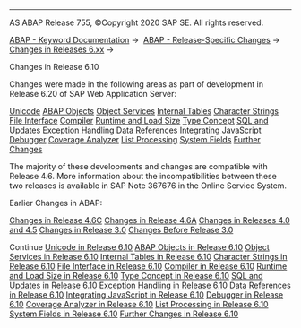   

* * *

AS ABAP Release 755, ©Copyright 2020 SAP SE. All rights reserved.

[ABAP - Keyword Documentation](https://help.sap.com/doc/abapdocu_755_index_htm/7.55/en-US/abenabap.htm) →  [ABAP - Release-Specific Changes](https://help.sap.com/doc/abapdocu_755_index_htm/7.55/en-US/abennews.htm) →  [Changes in Releases 6.xx](https://help.sap.com/doc/abapdocu_755_index_htm/7.55/en-US/abennews-6.htm) → 

Changes in Release 6.10

Changes were made in the following areas as part of development in Release 6.20 of SAP Web Application Server:

[Unicode](https://help.sap.com/doc/abapdocu_755_index_htm/7.55/en-US/abennews-610-unicode.htm)
[ABAP Objects](https://help.sap.com/doc/abapdocu_755_index_htm/7.55/en-US/abennews-610-objects.htm)
[Object Services](https://help.sap.com/doc/abapdocu_755_index_htm/7.55/en-US/abennews-610-object_services.htm)
[Internal Tables](https://help.sap.com/doc/abapdocu_755_index_htm/7.55/en-US/abennews-610-tabellen.htm)
[Character Strings](https://help.sap.com/doc/abapdocu_755_index_htm/7.55/en-US/abennews-610-strings.htm)
[File Interface](https://help.sap.com/doc/abapdocu_755_index_htm/7.55/en-US/abennews-610-dataset.htm)
[Compiler](https://help.sap.com/doc/abapdocu_755_index_htm/7.55/en-US/abennews-610-compiler.htm)
[Runtime and Load Size](https://help.sap.com/doc/abapdocu_755_index_htm/7.55/en-US/abennews-610-kernel.htm)
[Type Concept](https://help.sap.com/doc/abapdocu_755_index_htm/7.55/en-US/abennews-610-typen.htm)
[SQL and Updates](https://help.sap.com/doc/abapdocu_755_index_htm/7.55/en-US/abennews-610-sql.htm)
[Exception Handling](https://help.sap.com/doc/abapdocu_755_index_htm/7.55/en-US/abennews-610-exceptions.htm)
[Data References](https://help.sap.com/doc/abapdocu_755_index_htm/7.55/en-US/abennews-610-referenzen.htm)
[Integrating JavaScript](https://help.sap.com/doc/abapdocu_755_index_htm/7.55/en-US/abennews-610-javascript.htm)
[Debugger](https://help.sap.com/doc/abapdocu_755_index_htm/7.55/en-US/abennews-610-debugger.htm)
[Coverage Analyzer](https://help.sap.com/doc/abapdocu_755_index_htm/7.55/en-US/abennews-610-coverage.htm)
[List Processing](https://help.sap.com/doc/abapdocu_755_index_htm/7.55/en-US/abennews-610-listen.htm)
[System Fields](https://help.sap.com/doc/abapdocu_755_index_htm/7.55/en-US/abennews-610-system.htm)
[Further Changes](https://help.sap.com/doc/abapdocu_755_index_htm/7.55/en-US/abennews-610-others.htm)

The majority of these developments and changes are compatible with Release 4.6. More information about the incompatibilities between these two releases is available in SAP Note 367676 in the Online Service System.

Earlier Changes in ABAP:

[Changes in Release 4.6C](https://help.sap.com/doc/abapdocu_755_index_htm/7.55/en-US/abennews-46a.htm)
[Changes in Release 4.6A](https://help.sap.com/doc/abapdocu_755_index_htm/7.55/en-US/abennews-46c.htm)
[Changes in Releases 4.0 and 4.5](https://help.sap.com/doc/abapdocu_755_index_htm/7.55/en-US/abennews-40.htm)
[Changes in Release 3.0](https://help.sap.com/doc/abapdocu_755_index_htm/7.55/en-US/abennews-30.htm)
[Changes Before Release 3.0](https://help.sap.com/doc/abapdocu_755_index_htm/7.55/en-US/abennews-21.htm)

Continue
[Unicode in Release 6.10](https://help.sap.com/doc/abapdocu_755_index_htm/7.55/en-US/abennews-610-unicode.htm)
[ABAP Objects in Release 6.10](https://help.sap.com/doc/abapdocu_755_index_htm/7.55/en-US/abennews-610-objects.htm)
[Object Services in Release 6.10](https://help.sap.com/doc/abapdocu_755_index_htm/7.55/en-US/abennews-610-object_services.htm)
[Internal Tables in Release 6.10](https://help.sap.com/doc/abapdocu_755_index_htm/7.55/en-US/abennews-610-tabellen.htm)
[Character Strings in Release 6.10](https://help.sap.com/doc/abapdocu_755_index_htm/7.55/en-US/abennews-610-strings.htm)
[File Interface in Release 6.10](https://help.sap.com/doc/abapdocu_755_index_htm/7.55/en-US/abennews-610-dataset.htm)
[Compiler in Release 6.10](https://help.sap.com/doc/abapdocu_755_index_htm/7.55/en-US/abennews-610-compiler.htm)
[Runtime and Load Size in Release 6.10](https://help.sap.com/doc/abapdocu_755_index_htm/7.55/en-US/abennews-610-kernel.htm)
[Type Concept in Release 6.10](https://help.sap.com/doc/abapdocu_755_index_htm/7.55/en-US/abennews-610-typen.htm)
[SQL and Updates in Release 6.10](https://help.sap.com/doc/abapdocu_755_index_htm/7.55/en-US/abennews-610-sql.htm)
[Exception Handling in Release 6.10](https://help.sap.com/doc/abapdocu_755_index_htm/7.55/en-US/abennews-610-exceptions.htm)
[Data References in Release 6.10](https://help.sap.com/doc/abapdocu_755_index_htm/7.55/en-US/abennews-610-referenzen.htm)
[Integrating JavaScript in Release 6.10](https://help.sap.com/doc/abapdocu_755_index_htm/7.55/en-US/abennews-610-javascript.htm)
[Debugger in Release 6.10](https://help.sap.com/doc/abapdocu_755_index_htm/7.55/en-US/abennews-610-debugger.htm)
[Coverage Analyzer in Release 6.10](https://help.sap.com/doc/abapdocu_755_index_htm/7.55/en-US/abennews-610-coverage.htm)
[List Processing in Release 6.10](https://help.sap.com/doc/abapdocu_755_index_htm/7.55/en-US/abennews-610-listen.htm)
[System Fields in Release 6.10](https://help.sap.com/doc/abapdocu_755_index_htm/7.55/en-US/abennews-610-system.htm)
[Further Changes in Release 6.10](https://help.sap.com/doc/abapdocu_755_index_htm/7.55/en-US/abennews-610-others.htm)